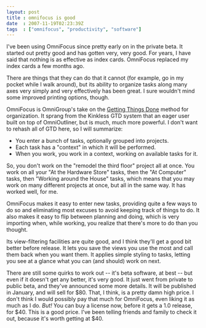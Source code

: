 ```yaml
---
layout: post
title : omnifocus is good
date  : 2007-11-19T02:23:39Z
tags  : ["omnifocus", "productivity", "software"]
---
```

I've been using OmniFocus since pretty early on in the private beta.  It
started out pretty good and has gotten very, very good.  For years, I have said
that nothing is as effective as index cards.  OmniFocus replaced my index cards
a few months ago.

There are things that they can do that it cannot (for example, go in my pocket
while I walk around), but its ability to organize tasks along many axes very
simply and very effectively has been great.  I sure wouldn't mind some improved
printing options, though.

OmniFocus is OmniGroup's take on the [Getting Things
Done](http://en.wikipedia.org/wiki/Getting_Things_Done) method for
organization.  It sprang from the Kinkless GTD system that an eager user built
on top of OmniOutliner, but is much, much more powerful.  I don't want to
rehash all of GTD here, so I will summarize:

* You enter a bunch of tasks, optionally grouped into projects.
* Each task has a "context" in which it will be performed.
* When you work, you work in a context, working on available tasks for it.

So, you don't work on the "remodel the third floor" project all at once.  You
work on all your "At the Hardware Store" tasks, then the "At Computer" tasks,
then "Working around the House" tasks, which means that you may work on many
different projects at once, but all in the same way.  It has worked well, for
me.

OmniFocus makes it easy to enter new tasks, providing quite a few ways to do so
and eliminating most excuses to avoid keeping track of things to do.  It also
makes it easy to flip between planning and doing, which is very importing when,
while working, you realize that there's more to do than you thought.

Its view-filtering facilities are quite good, and I think they'll get a good
bit better before release.  It lets you save the views you use the most and
call them back when you want them.  It applies simple styling to tasks, letting
you see at a glance what you can (and should) work on next.

There are still some quirks to work out -- it's beta software, at best -- but
even if it doesn't get any better, it's very good.  It just went from private
to public beta, and they've announced some more details.  It will be published
in January, and will sell for $80.  That, I think, is a pretty damn high price.
I don't think I would possibly pay that much for OmniFocus, even liking it as
much as I do.  *But!*  You can buy a license now, before it gets a 1.0 release,
for $40.  This is a good price.  I've been telling friends and family to check
it out, because it's worth getting at $40.

